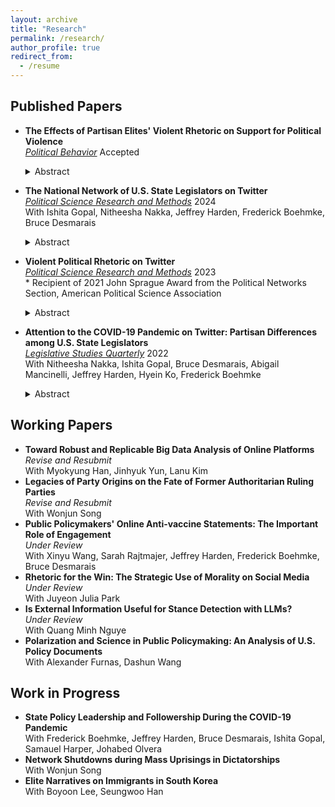 ```yaml
---
layout: archive
title: "Research"
permalink: /research/
author_profile: true
redirect_from:
  - /resume
---
```


## Published Papers

- **The Effects of Partisan Elites' Violent Rhetoric on Support for Political Violence** <br> _<ins>Political Behavior</ins>_ Accepted
  <details close><summary>Abstract</summary>
  <i>Violent partisan hostility is undermining American democracy. How does partisan elites’ violent rhetoric shape support for political violence? Focused on social media communication where individuals are exposed to elite messages from both sides of the partisan divide, I conduct an online experiment to examine the impact of co-party and opposing party elites’ violent rhetoric on support for political violence and the medating role of emotions in the process. Drawing insights from theories of opinion leadership and inter-group conflict, I demonstrate that co-party (but not opposing party) elites’ violent rhetoric increases support for violence and that partisans fail to countervail against elites’ violent rhetoric. Further, I show that fear mediates the inflaming effect whereas anger, disgust, and sadness suppress it. This paper is among the first to make sense of the effects of elite rhetoric on violent partisan hostility, advancing knowledge in political violence, political communication, and political psychology.</i>
  </details>

- **The National Network of U.S. State Legislators on Twitter** <br> _<ins>Political Science Research and Methods</ins>_ 2024 <br> With Ishita Gopal, Nitheesha Nakka, Jeffrey Harden, Frederick Boehmke, Bruce Desmarais <br> 
  <details close><summary>Abstract</summary>
  <i>A lot of attention has been paid to studying the online activity of the members of the United States Congress. This scrutiny has not been extended to state legislators. Very few studies exist which catalogue why state legislators connect and communicate with one another online in the ways they do. Inspired by this question and building on studies which have analyzed online communication of members of national legislatures, this paper aims to systematically analyze state legislator relationships in the online environment. We collect original data for 4000+ legislators and study patterns of connection and communication of state legislators on Twitter. The results from this study will help better understand what motivates tie formation in the online environment and if these patterns of connection conform to or can predict offline relationships. We test the impact of variables such as party affiliation, state, chamber, cohort, gender, and policy area focus on the organization of these online networks. We look at three main types of networks that can arise due to participation on Twitter - follower, retweets and mentions. We also aggregate the ties to infer dynamics between states.</i>
  </details>
- **Violent Political Rhetoric on Twitter** <br> _<ins>Political Science Research and Methods</ins>_ 2023 <br> \* Recipient of 2021 John Sprague Award from the Political Networks Section, American Political Science Association 
  <details close><summary>Abstract</summary>
  <i>Violent hostility between ordinary partisans is undermining American democracy. Social media is blamed for rhetoric threatening violence against political opponents and implicated in offline political violence. Focusing on Twitter, I propose a method to identify such rhetoric and investigate substantive patterns associated with it. Using a data set surrounding the 2020 Presidential Election, I demonstrate that violent tweets closely track contentious politics offline, peaking in the days preceding the Capitol Riot. Women and Republican politicians are targeted with such tweets more frequently than non-Republican and men politicians. Violent tweets, while rare, spread widely through communication networks, reaching those without direct ties to violent users on the fringe of the networks. This paper is the first to make sense of violent partisan hostility expressed online, contributing to the fields of partisanship, contentious politics, and political communication.</i>
  </details>
- **Attention to the COVID-19 Pandemic on Twitter: Partisan Differences among U.S. State Legislators** <br> _<ins>Legislative Studies Quarterly</ins>_ 2022 <br> With Nitheesha Nakka, Ishita Gopal, Bruce Desmarais, Abigail Mancinelli, Jeffrey Harden, Hyein Ko, Frederick Boehmke <br> 
  <details close><summary>Abstract</summary>
  <i>Subnational governments in the United States have taken the lead on many aspects of the response to the COVID-19 pandemic. Variation in government activity across states offers the opportunity to analyze responses in comparable settings. We study a common and informative activity among state officials—state legislators’ attention to the pandemic on Twitter. We find that legislators’ attention to the pandemic strongly correlates with the number of cases in the legislator’s state, the national count of new deaths, and the number of pandemic-related public policies passed within the legislator’s state. Furthermore, we find that the degree of responsiveness to pandemic indicators differs significantly across political parties, with Republicans exhibiting weaker responses, on average. Lastly, we find significant differences in the content of tweets about the pandemic by Democratic and Republican legislators, with Democrats focused on health indicators and impacts, and Republicans focused on business impacts and opening the economy.</i>
  </details>


## Working Papers

- **Toward Robust and Replicable Big Data Analysis of Online Platforms** <br> _Revise and Resubmit_ <br> With Myokyung Han, Jinhyuk Yun, Lanu Kim <br>
- **Legacies of Party Origins on the Fate of Former Authoritarian Ruling Parties** <br> _Revise and Resubmit_ <br> With Wonjun Song <br>
- **Public Policymakers' Online Anti-vaccine Statements: The Important Role of Engagement** <br> _Under Review_ <br> With Xinyu Wang, Sarah Rajtmajer, Jeffrey Harden, Frederick Boehmke, Bruce Desmarais <br>
- **Rhetoric for the Win: The Strategic Use of Morality on Social Media** <br> _Under Review_ <br> With Juyeon Julia Park <br>
- **Is External Information Useful for Stance Detection with LLMs?** <br> _Under Review_ <br> With Quang Minh Nguye <br>
- **Polarization and Science in Public Policymaking: An Analysis of U.S. Policy Documents** <br> With Alexander Furnas, Dashun Wang <br>


## Work in Progress

- **State Policy Leadership and Followership During the COVID-19 Pandemic** <br> With Frederick Boehmke, Jeffrey Harden, Bruce Desmarais, Ishita Gopal, Samauel Harper, Johabed Olvera <br> 
- **Network Shutdowns during Mass Uprisings in Dictatorships** <br> With Wonjun Song <br>
- **Elite Narratives on Immigrants in South Korea** <br> With Boyoon Lee, Seungwoo Han <br>
